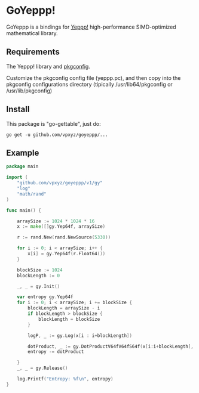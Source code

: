# GoYeppp!

GoYeppp is a bindings for [Yeppp!](http://www.yeppp.info/) high-performance SIMD-optimized mathematical library.

## Requirements

The Yeppp! library and [pkgconfig](http://pkgconfig.freedesktop.org).

Customize the pkgconfig config file (yeppp.pc), and then copy into the pkgconfig configurations directory (tipically /usr/lib64/pkgconfig or /usr/lib/pkgconfig)

## Install

This package is "go-gettable", just do:

    go get -u github.com/vpxyz/goyeppp/...

## Example

``` go
package main

import (
	"github.com/vpxyz/goyeppp/v1/gy"
	"log"
	"math/rand"
)

func main() {

	arraySize := 1024 * 1024 * 16
	x := make([]gy.Yep64f, arraySize)

	r := rand.New(rand.NewSource(5330))

	for i := 0; i < arraySize; i++ {
		x[i] = gy.Yep64f(r.Float64())
	}

	blockSize := 1024
	blockLength := 0

	_, _ = gy.Init()

	var entropy gy.Yep64f
	for i := 0; i < arraySize; i += blockSize {
		blockLength = arraySize - i
		if blockLength > blockSize {
			blockLength = blockSize
		}

		logP, _ := gy.Log(x[i : i+blockLength])

		dotProduct, _ := gy.DotProductV64fV64fS64f(x[i:i+blockLength], logP)
		entropy -= dotProduct

	}
	_, _ = gy.Release()

	log.Printf("Entropy: %f\n", entropy)
}
```

